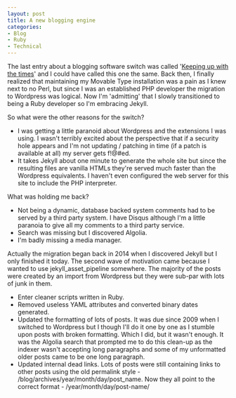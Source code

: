 ```yaml
---
layout: post
title: A new blogging engine
categories:
- Blog
- Ruby
- Technical
---
```

The last entry about a blogging software switch was called '[Keeping up with the times](http://www.rusiczki.net/2009/04/02/keeping-up-with-the-times/)' and I could have called this one the same. Back then, I finally realized that maintaining my Movable Type installation was a pain as I knew next to no Perl, but since I was an established PHP developer the migration to Wordpress was logical. Now I'm 'admitting' that I slowly transitioned to being a Ruby developer so I'm embracing Jekyll.

So what were the other reasons for the switch?

* I was getting a little paranoid about Wordpress and the extensions I was using. I wasn't terribly excited about the perspective that if a security hole appears and I'm not updating / patching in time (if a patch is available at all) my server gets f!@#ed.
* It takes Jekyll about one minute to generate the whole site but since the resulting files are vanilla HTMLs they're served much faster than the Wordpress equivalents. I haven't even configured the web server for this site to include the PHP interpreter.

What was holding me back?

* Not being a dynamic, database backed system comments had to be served by a third party system. I have Disqus although I'm a little paranoia to give all my comments to a third party service.
* Search was missing but I discovered Algolia.
* I'm badly missing a media manager.

Actually the migration began back in 2014 when I discovered Jekyll but I only finished it today. The second wave of motivation came because I wanted to use jekyll_asset_pipeline somewhere. The majority of the posts were created by an import from Wordpress but they were sub-par with lots of junk in them.
* Enter cleaner scripts written in Ruby.
* Removed useless YAML attributes and converted binary dates generated.
* Updated the formatting of lots of posts. It was due since 2009 when I switched to Wordpress but I though I'll do it one by one as I stumble upon posts with broken formatting. Which I did, but it wasn't enough. It was the Algolia search that prompted me to do this clean-up as the indexer wasn't accepting long paragraphs and some of my unformatted older posts came to be one long paragraph.
* Updated internal dead links. Lots of posts were still containing links to other posts using the old permalink style - /blog/archives/year/month/day/post_name. Now they all point to the correct format - /year/month/day/post-name/

